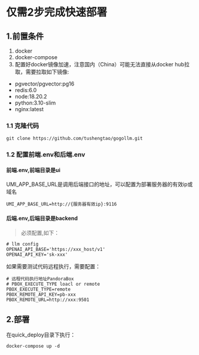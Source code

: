 # 仅需2步完成快速部署
## 1.前置条件
1. docker
2. docker-compose
3. 配置好docker镜像加速，注意国内（China）可能无法直接从docker hub拉取，需要拉取如下镜像:
  - pgvector/pgvector:pg16
  - redis:6.0
  - node:18.20.2
  - python:3.10-slim
  - nginx:latest

### 1.1 克隆代码
```shell
git clone https://github.com/tushengtao/gogollm.git
```

### 1.2 配置前端.env和后端.env
#### 前端.env,前端目录是ui
UMI_APP_BASE_URL是调用后端接口的地址，可以配置为部署服务器的有效ip或域名
```shell
UMI_APP_BASE_URL=http://{服务器有效ip}:9116
```
#### 后端.env,后端目录是backend
> 必须配置,如下：
```text
# llm config
OPENAI_API_BASE='https://xxx_host/v1'
OPENAI_API_KEY='sk-xxx'
```
如果需要测试代码远程执行，需要配置：
```text
# 远程代码执行地址PandoraBox
# PBOX_EXECUTE_TYPE loacl or remote
PBOX_EXECUTE_TYPE=remote
PBOX_REMOTE_API_KEY=pb-xxx
PBOX_REMOTE_URL=http://xxx:9501
```

## 2.部署
在quick_deploy目录下执行：
```shell
docker-compose up -d
```
